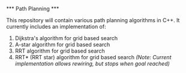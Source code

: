 *** Path Planning ***

This repository will contain various path planning algorithms in C++.
It currently includes an implementation of:
1. Dijkstra's algorithm for grid based search
2. A-star algorithm for grid based search
3. RRT algorithm for grid based search
4. RRT* (RRT star) algorithm for grid based search
*(Note: Current implementation allows rewiring, but stops when goal reached)*
